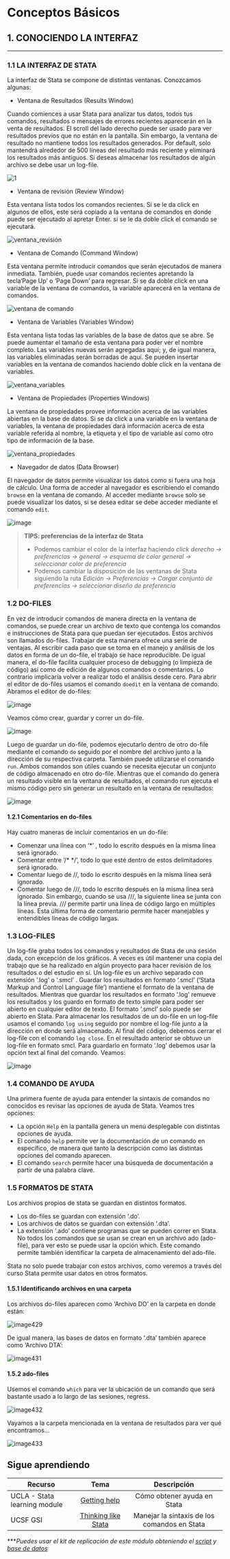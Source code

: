 # Conceptos Básicos

## 1.  CONOCIENDO LA INTERFAZ
---------------------------------

### 1.1 LA INTERFAZ DE STATA
La interfaz de Stata se compone de distintas ventanas. Conozcamos algunas:

- Ventana de Resultados (Results Window)

Cuando comiences a usar Stata para analizar tus datos, todos tus comandos, resultados o mensajes de errores recientes aparecerán en la venta de resultados. El scroll del lado derecho puede ser usado para ver resultados previos que no están en la pantalla. Sin embargo, la ventana de resultado no mantiene todos los resultados generados. Por default, solo mantendrá alrededor de 500 líneas del resultado más reciente y eliminará los resultados más antiguos. Si deseas almacenar los resultados de algún archivo se debe usar un log-file.

![1](https://user-images.githubusercontent.com/106888200/223146630-9b61c225-1f45-45f7-91dc-297ca21e7270.JPG)


- Ventana de revisión (Review Window)

Esta ventana lista todos los comandos recientes. Si se le da click en algunos de ellos, este será copiado a la ventana de comandos en donde puede ser ejecutado al apretar Enter. si se le da doble click el comando se ejecutará.

![ventana_revisión](https://user-images.githubusercontent.com/106888200/223146688-a98bdefe-f1da-434b-8b42-fd92cee86018.JPG)


- Ventana de Comando (Command Window)

Esta ventana permite introducir comandos que serán ejecutados de manera inmediata. También, puede usar comandos recientes apretando la tecla‘Page Up’ o ‘Page Down’ para regresar. Si se da doble click en una variable de la ventana de comandos, la variable aparecerá en la ventana de comandos.

![ventana de comando](https://user-images.githubusercontent.com/106888200/223146758-7e18418f-293f-4503-8704-a7abf5e3519c.JPG)

- Ventana de Variables (Variables Window)

Esta ventana lista todas las variables de la base de datos que se abre. Se puede aumentar el tamaño de esta ventana para poder ver el nombre completo. Las variables nuevas serán agregadas aquí; y, de igual manera, las variables eliminadas serán borradas de aquí. Se pueden insertar variables en la ventana de comandos haciendo doble click en la ventana de variables.

![ventana_variables](https://user-images.githubusercontent.com/106888200/223146826-9d01e5d8-1692-48bf-9ad5-3dc282175d05.JPG)


- Ventana de Propiedades (Properties Windows)

La ventana de propiedades provee información acerca de las variables abiertas en la base de datos. Si se da click a una variable en la ventana de variables, la ventana de propiedades dará información acerca de esta variable referida al nombre, la etiqueta y el tipo de variable así como otro tipo de información de la base.

![ventana_propiedades](https://user-images.githubusercontent.com/106888200/223146870-3f56b29f-d501-4ea9-b933-fc18208e5809.JPG)

- Navegador de datos (Data Browser)

El navegador de datos permite visualizar los datos como si fuera una hoja de cálculo. Una forma de acceder al navegador es escribiendo el comando `browse` en la ventana de comando. Al acceder mediante `browse` solo se puede visualizar los datos, si se desea editar se debe acceder mediante el comando `edit`.

![image](https://user-images.githubusercontent.com/106888200/223147450-c2bc3497-a5cb-4716-9995-1e04a2f1737a.png)

> **TIPS: preferencias de la interfaz de Stata**
>
> * Podemos cambiar el color de la interfaz haciendo   *click derecho  → preferencias → general → esquema de color general → seleccionar color de preferencia*
>* Podemos cambiar la disposición de las ventanas de Stata siguiendo la ruta *Edición → Preferencias → Cargar conjunto de preferencias → seleccionar diseño de preferencia*


### 1.2 DO-FILES
En vez de introducir comandos de manera directa en la ventana de comandos, se puede crear un archivo de texto que contenga los comandos e instrucciones de Stata para que puedan ser ejecutados. Estos archivos son llamados do-files.
Trabajar de esta manera ofrece una serie de ventajas. Al escribir cada paso que se toma en el manejo y análisis de los datos en forma de un do-file, el trabajo se hace reproducible. De igual manera, el do-file facilita cualquier proceso de debugging (o limpieza de código) así como de edición de algunos comandos o comentarios. Lo contrario implicaría volver a realizar todo el análisis desde cero.
Para abrir el editor de do-files usamos el comando `doedit` en la ventana de comando. Abramos el editor de do-files:

![image](https://user-images.githubusercontent.com/106888200/223150193-140adef9-61a8-44b1-9aa0-e16d8e0ec52c.png)

Veamos cómo crear, guardar y correr un do-file.

![image](https://user-images.githubusercontent.com/106888200/221929452-04507ab4-e664-464b-b4a2-f089ec4a09e3.png)

Luego de guardar un do-file, podemos ejecutarlo dentro de otro do-file mediante el comando `do` seguido por el nombre del archivo junto a la dirección de su respectiva carpeta. También puede utilizarse el comando `run`. Ambos comandos son útiles cuando se necesita ejecutar un conjunto de código almacenado en otro do-file. Mientras que el comando do genera un resultado visible en la ventana de resultados, el comando run ejecuta el mismo código pero sin generar un resultado en la ventana de resultados:

![image](https://user-images.githubusercontent.com/106888200/223153748-2bfc7624-4bbc-4a72-819f-688288268d70.png)


#### 1.2.1 Comentarios en do-files

Hay cuatro maneras de incluir comentarios en un do-file:

- Comenzar una línea con ‘*’ , todo lo escrito después en la misma línea será ignorado.
- Comentar entre ‘/* */’, todo lo que esté dentro de estos delimitadores será ignorado.
- Comentar luego de //, todo lo escrito después en la misma línea será ignorado.
- Comentar luego de ///, todo lo escrito después en la misma línea será ignorado. Sin embargo, cuando se usa ///, la siguiente línea se junta con la línea previa. /// permite partir una línea de código largo en múltiples líneas.
Esta última forma de comentario permite hacer manejables y entendibles líneas de código largas.


### 1.3 LOG-FILES
Un log-file graba todos los comandos y resultados de Stata de una sesión dada, con excepción de los gráficos. A veces es útil mantener una copia del trabajo que se ha realizado en algún proyecto para hacer revisión de los resultados o del estudio en sí.
Un log-file es un archivo separado con extensión ‘.log’ o ‘.smcl’ . Guardar los resultados en formato ‘.smcl’ (‘Stata Markup and Control Language file’) mantiene el formato de la ventana de resultados. Mientras que guardar los resultados en formato ‘.log’ remueve los resultados y los guardo en formato de texto simple para poder ser abierto en cualquier editor de texto. El formato ‘.smcl’ solo puede ser abierto en Stata.
Para almacenar los resultados de un do-file en un log-file usamos el comando `log using` seguido por nombre el log-file junto a la dirección en donde será almacenado. Al final del código, debemos cerrar el log-file con el comando `log close`. En el resultado anterior se obtuvo un log-file en formato smcl. Para guardarlo en formato ‘.log’ debemos usar la opción text al final del comando. Veamos:

![image](https://user-images.githubusercontent.com/106888200/221932322-4049b49a-bc94-47d6-ae3d-16098267b023.png)


### 1.4 COMANDO DE AYUDA

Una primera fuente de ayuda para entender la sintaxis de comandos no conocidos es revisar las opciones de ayuda de Stata. Veamos tres opciones:
- La opción `Help` en la pantalla genera un menú desplegable con distintas opciones de ayuda.
- El comando `help` permite ver la documentación de un comando en específico, de manera que tanto la descripción como las distintas opciones del comando aparecen.
- El comando `search` permite hacer una búsqueda de documentación a partir de una palabra clave.

### 1.5 FORMATOS DE STATA

Los archivos propios de stata se guardan en distintos formatos.
- Los do-files se guardan con extensión ‘.do’.
- Los archivos de datos se guardan con extensión ‘.dta’.
- La extensión ‘.ado’ contiene programas que se pueden correr en Stata. No todos los comandos que se usan se crean en un archivo ado (ado-file), para ver esto se puede usar la opción which. Este comando permite también identificar la carpeta de almacenamiento del ado-file.

Stata no solo puede trabajar con estos archivos, como veremos a través del curso Stata permite usar datos en otros formatos.



#### 1.5.1 Identificando archivos en una carpeta

Los archivos do-files aparecen como ‘Archivo DO’ en la carpeta en donde están:

![image429](https://user-images.githubusercontent.com/106888200/223158412-ff17db26-6a86-4757-b924-91332d57ef08.png)

De igual manera, las bases de datos en formato ‘.dta’ también aparece como ‘Archivo DTA’:

![image431](https://user-images.githubusercontent.com/106888200/223158391-62b29117-89e7-4aae-8faf-0a25f05fe120.png)


#### 1.5.2 ado-files

Usemos el comando `which` para ver la ubicación de un comando que será bastante usado a lo largo de las sesiones, regress.

![image432](https://user-images.githubusercontent.com/106888200/223158711-534453be-7703-4af1-8388-c1aefca45c7d.png)

Vayamos a la carpeta mencionada en la ventana de resultados para ver qué encontramos...

![image433](https://user-images.githubusercontent.com/106888200/223159229-1e4e5a0d-fe72-467d-892d-8bff6cb12305.png)

## Sigue aprendiendo
| Recurso  | Tema | Descripción |
| ------------- |:-------------:|:-------------:|
| UCLA - Stata learning module  | [Getting help](https://stats.oarc.ucla.edu/stata/modules/getting-help-using-stata/ "Getting help") | Cómo obtener ayuda en Stata  |
| UCSF GSI  | [Thinking like Stata](https://www.youtube.com/watch?v=jTtIREfhyEY&t=108s&ab_channel=UCSFGSI "Thinking like Stata") | Manejar la sintaxis de los comandos en Stata  |


****Puedes usar el kit de replicación de este módulo obteniendo el [script](https://github.com/Gladys91/Proyecto_STATA/tree/main/_An%C3%A1lisis/Scripts/Conceptos%20b%C3%A1sicos "script") y [base de datos](https://github.com/Gladys91/Proyecto_STATA/tree/main/_An%C3%A1lisis/Data "base de datos")* 
